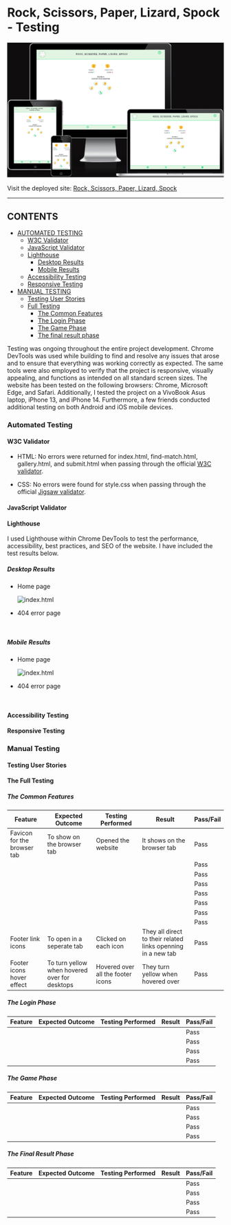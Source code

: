 # Rock, Scissors, Paper, Lizard, Spock -  Testing

![Rock, Scissors, Paper, Lizard, Spock shown on a variety of screen sizes](assets/images/responsive.png)

Visit the deployed site: [Rock, Scissors, Paper, Lizard, Spock](https://fariba-kamani.github.io/rockScissorsPaperLizardSpock/)

- - -

## CONTENTS

* [AUTOMATED TESTING](#automated-testing)
  * [W3C Validator](#w3c-validator)
  * [JavaScript Validator](#javascript-validator)
  * [Lighthouse](#lighthouse)
    * [Desktop Results](#desktop-results)
    * [Mobile Results](#mobile-results)
  * [Accessibility Testing](#accessibility-testing)
  * [Responsive Testing](#responsive-testing)
* [MANUAL TESTING](#manual-testing)
  * [Testing User Stories](#testing-user-stories)
  * [Full Testing](#full-testing)
    * [The Common Features](#the-common-features)
    * [The Login Phase](#the-login-phase)
    * [The Game Phase](#the-game-phase)
    * [The final result phase](#the-final-result-phase)

Testing was ongoing throughout the entire project development. Chrome DevTools was used while building to find and resolve any issues that arose and to ensure that everything was working correctly as expected. The same tools were also employed to verify that the project is responsive, visually appealing, and functions as intended on all standard screen sizes. 
The website has been tested on the following browsers: Chrome, Microsoft Edge, and Safari. Additionally, I tested the project on a VivoBook Asus laptop, iPhone 13, and iPhone 14. Furthermore, a few friends conducted additional testing on both Android and iOS mobile devices. 

### Automated Testing

#### W3C Validator

  - HTML: No errors were returned for index.html, find-match.html, gallery.html, and submit.html when passing through the official [W3C validator](https://validator.w3.org/).

  - CSS: No errors were found for style.css when passing through the official [Jigsaw validator](https://jigsaw.w3.org/css-validator/).

#### JavaScript Validator

#### Lighthouse

I used Lighthouse within Chrome DevTools to test the performance, accessibility, best practices, and SEO of the website. I have included the test results below.

##### Desktop Results

* Home page

    ![index.html]()
  
* 404 error page

    ![]()

##### Mobile Results

* Home page

    ![index.html]()

* 404 error page

    ![]()

#### Accessibility Testing

#### Responsive Testing

### Manual Testing

#### **Testing User Stories**

#### **The Full Testing**

##### The Common Features

| Feature | Expected Outcome | Testing Performed | Result | Pass/Fail |
| --- | --- | --- | --- | --- |
| Favicon for the browser tab | To show on the browser tab | Opened the website | It shows on the browser tab | Pass |
|  |  |  |  | Pass |
|  |  |  |  | Pass |
|  |  |  |  | Pass |
|  |  |  |  | Pass |
|  |  |  |  | Pass |
|  |  |  |  | Pass |
|  |  |  |  | Pass |
| Footer link icons | To open in a seperate tab | Clicked on each icon | They all direct to their related links openning in a new tab | Pass |
| Footer icons hover effect | To turn yellow when hovered over for desktops | Hovered over all the footer icons | They turn yellow when hovered over | Pass |

##### The Login Phase

 | Feature | Expected Outcome | Testing Performed | Result | Pass/Fail |
| --- | --- | --- | --- | --- |
|  |  |  |  | Pass |
|  |  |  |  | Pass |
|  |  |  |  | Pass |
|  |  |  |  | Pass |

##### The Game Phase

 | Feature | Expected Outcome | Testing Performed | Result | Pass/Fail |
| --- | --- | --- | --- | --- |
|  |  |  |  | Pass |
|  |  |  |  | Pass |
|  |  |  |  | Pass |
|  |  |  |  | Pass |
 


##### The Final Result Phase

 | Feature | Expected Outcome | Testing Performed | Result | Pass/Fail |
| --- | --- | --- | --- | --- |
|  |  |  |  | Pass |
|  |  |  |  | Pass |
|  |  |  |  | Pass |
|  |  |  |  | Pass |